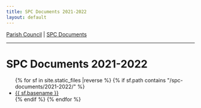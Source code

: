 ```yaml
---
title: SPC Documents 2021-2022
layout: default
---
```


[Parish Council](../..) | [SPC Documents](..)

-----


# SPC Documents 2021-2022

<ul class="flist">
{% for  sf in site.static_files |reverse %}
 {% if sf.path contains "/spc-documents/2021-2022/" %}
  <li>
   <a href="{{sf.path}}">{{ sf.basename }}</a>
  </li>
  {% endif %}
{% endfor %}
</ul>

